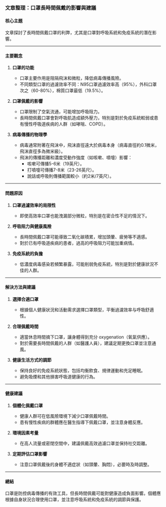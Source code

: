 ### 文章整理：口罩長時間佩戴的影響與建議

#### 核心主題  
文章探討了長時間佩戴口罩的利弊，尤其是口罩對呼吸系統和免疫系統的潛在影響。

---

#### 主要觀念  
1. **口罩的功能**  
   - 口罩主要作用是阻隔飛沫和微粒，降低病毒傳播風險。  
   - 不同類型口罩的過濾效率不同：N95口罩過濾效率高（95%），外科口罩次之（60-80%），棉質口罩最低（19.5%）。  

2. **口罩佩戴的影響**  
   - 口罩限制了空氣流通，可能增加呼吸阻力。  
   - 長時間佩戴口罩會對呼吸肌造成額外壓力，特別是對於免疫系統較弱或患有慢性呼吸道疾病的人群（如哮喘、COPD）。  

3. **病毒傳播的物理學**  
   - 病毒通常附著在飛沫中，飛沫直徑遠大於病毒本身（病毒直徑約0.1微米，飛沫直徑多為微米級）。  
   - 飛沫的傳播距離和濃度受動作強度（如咳嗽、噴嚏）影響：  
     - 咳嗽可傳播5-6米（19英尺）。  
     - 打噴嚏可傳播7-8米（23-26英尺）。  
     - 說話或呼吸則傳播範圍較小（約2米/7英尺）。  

---

#### 問題原因  
1. **口罩過濾效率的局限性**  
   - 即使高效率口罩也能洩漏部分微粒，特別是在密合性不足的情況下。  

2. **呼吸阻力與健康風險**  
   - 長時間佩戴口罩可能導致二氧化碳積累，增加頭暈、疲勞等不適感。  
   - 對於已有呼吸道疾病的患者，過高的呼吸阻力可能加重病情。  

3. **免疫系統的負擔**  
   - 低濃度病毒感染若頻繁暴露，可能削弱免疫系統，特別是對於健康狀況不佳的人群。  

---

#### 解決方法與建議  
1. **選擇合適口罩**  
   - 根據個人健康狀況和活動需求選擇口罩類型，平衡過濾效率与呼吸舒適性。  

2. **合理佩戴時間**  
   - 適當休息時間摘下口罩，讓身體得到充分 oxygenation（氧氣供應）。  
   - 對於需要長時間佩戴的人群（如醫護人員），建議定期更換口罩並注意通風。  

3. **健康生活方式的調節**  
   - 保持良好的免疫系統狀態，包括均衡飲食、規律運動和充足睡眠。  
   - 避免吸煙和其他損害呼吸道健康的行為。  

---

#### 健康建議  
1. **個體化佩戴口罩**  
   - 健康人群可在低風險環境下減少口罩佩戴時間。  
   - 患有慢性疾病的群體應在醫生指導下佩戴口罩，並注意身體反應。  

2. **環境因素考量**  
   - 在高人流量或密閉空間中，建議佩戴高效過濾口罩並保持社交距離。  

3. **定期評估口罩影響**  
   - 注意口罩佩戴後的身體不適症狀（如頭暈、胸悶），必要時及時調整。  

---

#### 總結  
口罩是防控病毒傳播的有效工具，但長時間佩戴可能對健康造成負面影響。個體應根據自身狀況合理使用口罩，並注意呼吸系統和免疫系統的調節與保護。